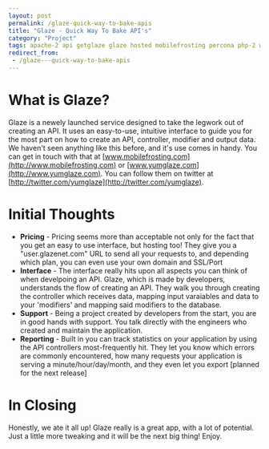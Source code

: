 ```yaml
---
layout: post
permalink: /glaze-quick-way-to-bake-apis
title: "Glaze - Quick Way To Bake API's"
category: "Project"
tags: apache-2 api getglaze glaze hosted mobilefrosting percona php-2 www-mobilefrosting-com yumglaze
redirect_from:
 - /glaze---quick-way-to-bake-apis
---
```

# What is Glaze?
Glaze is a newely launched service designed to take the legwork out of creating an API. It uses an easy-to-use, intuitive interface to guide you for the most part on how to create an API, controller, modifier and output data. We haven't seen anything like this before, and it's use comes in handy. You can get in touch with that at [www.mobilefrosting.com](http://www.mobilefrosting.com) or [www.yumglaze.com](http://www.yumglaze.com). You can follow them on twitter at [http://twitter.com/yumglaze](http://twitter.com/yumglaze). 
# Initial Thoughts

- **Pricing** - Pricing seems more than acceptable not only for the fact that you get an easy to use interface, but hosting too! They give you a "user.glazenet.com" URL to send all your requests to, and depending which plan, you can even use your own domain and SSL/Port
- **Interface** - The interface really hits upon all aspects you can think of when develpoing an API. Glaze, which is made by developers, understands the flow of creating an API. They walk you through creating the controller which receives data, mapping input varaiables and data to your 'modifiers' and mapping said modifiers to the database.
- **Support** - Being a project created by developers from the start, you are in good hands with support. You talk directly with the engineers who created and maintain the application. 
- **Reporting** - Built in you can track statistics on your application by using the API controllers most-frequently hit. They let you know which errors are commonly encountered, how many requests your application is serving a minute/hour/day/month, and they even let you export [planned for the next release]

# In Closing
Honestly, we ate it all up! Glaze really is a great app, with a lot of potential. Just a little more tweaking and it will be the next big thing! Enjoy.